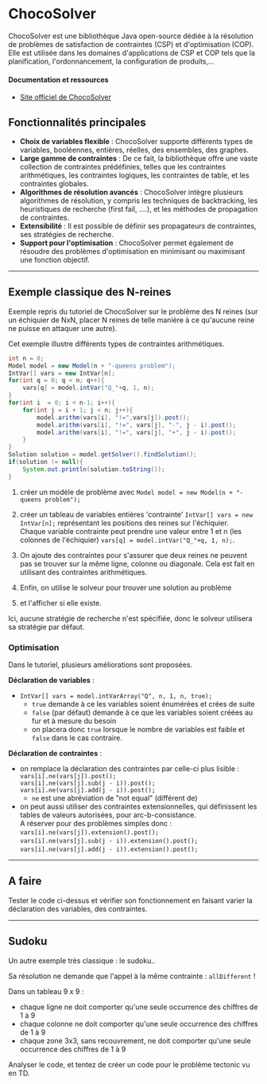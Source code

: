 # ChocoSolver

ChocoSolver est une bibliothèque Java  open-source dédiée à la résolution de problèmes de satisfaction de contraintes (CSP) et d'optimisation (COP).
Elle est utilisée dans les domaines d'applications de CSP et COP tels que la planification, l'ordonnancement, la configuration de produits,... 
#### Documentation et ressources
- [Site officiel de ChocoSolver](https://choco-solver.org/)

## Fonctionnalités principales
- **Choix de variables flexible** : ChocoSolver supporte différents types de variables, booléennes, entières, réelles, des ensembles, des graphes.
- **Large gamme de contraintes** : De ce fait, la bibliothèque offre une vaste collection de contraintes prédéfinies, telles que les contraintes arithmétiques, les contraintes logiques, les contraintes de table, et les contraintes globales.
- **Algorithmes de résolution avancés** : ChocoSolver intègre plusieurs algorithmes de résolution, y compris les techniques de backtracking, les heuristiques de recherche (first fail, ....), et les méthodes de propagation de contraintes.
- **Extensibilité** : Il est possible de définir ses propagateurs de contraintes, ses stratégies de recherche.
- **Support pour l'optimisation** : ChocoSolver permet également de résoudre des problèmes d'optimisation en minimisant ou maximisant une fonction objectif.

-----
## Exemple classique des N-reines

Exemple repris du tutoriel de ChocoSolver sur le problème des N reines (sur un échiquier de NxN, placer N reines de telle manière à ce qu'aucune reine ne puisse en attaquer une autre).

Cet exemple illustre différents types de contraintes arithmétiques.


```Java
int n = 8;
Model model = new Model(n + "-queens problem");
IntVar[] vars = new IntVar[n];
for(int q = 0; q < n; q++){
    vars[q] = model.intVar("Q_"+q, 1, n);
}
for(int i  = 0; i < n-1; i++){
    for(int j = i + 1; j < n; j++){
        model.arithm(vars[i], "!=",vars[j]).post();
        model.arithm(vars[i], "!=", vars[j], "-", j - i).post();
        model.arithm(vars[i], "!=", vars[j], "+", j - i).post();
    }
}
Solution solution = model.getSolver().findSolution();
if(solution != null){
    System.out.println(solution.toString());
}
```
1. créer un modèle de problème avec `Model model = new Model(n + "-queens problem");`

2. créer un tableau de variables entières 'contrainte' `IntVar[] vars = new IntVar[n];` représentant les positions des reines sur l'échiquier. <br>
Chaque variable contrainte peut prendre une valeur entre 1 et n (les colonnes de l'échiquier) `vars[q] = model.intVar("Q_"+q, 1, n);`.
3. On ajoute des contraintes pour s'assurer que deux reines ne peuvent pas se trouver sur la même ligne, colonne ou diagonale. Cela est fait en utilisant des contraintes arithmétiques.
4. Enfin, on utilise le solveur pour trouver une solution au problème 
5. et l'afficher si elle existe.

Ici, aucune stratégie de recherche n'est spécifiée, donc le solveur utilisera sa stratégie par défaut.

### Optimisation
Dans le tutoriel, plusieurs améliorations sont proposées.

**Déclaration de variables** : 
- ```IntVar[] vars = model.intVarArray("Q", n, 1, n, true);```
  - `true` demande à ce les variables soient énumérées et crées de suite
  - `false` (par défaut) demande à ce que les variables soient créées au fur et à mesure du besoin
  - on placera donc `true` lorsque le nombre de variables est faible et `false` dans le cas contraire.

**Déclaration de contraintes** :
- on remplace la déclaration des contraintes par celle-ci plus lisible :
`vars[i].ne(vars[j]).post();`<br>
`vars[i].ne(vars[j].sub(j - i)).post();`<br>
`vars[i].ne(vars[j].add(j - i)).post();`
  - `ne` est une abréviation de "not equal" (différent de)
- on peut aussi utiliser des contraintes extensionnelles, qui définissent les tables de valeurs autorisées, pour arc-b-consistance. <br>
A réserver pour des problèmes simples donc :<br>
  `vars[i].ne(vars[j]).extension().post();`<br>
  `vars[i].ne(vars[j].sub(j - i)).extension().post();`<br>
  `vars[i].ne(vars[j].add(j - i)).extension().post();`


---
## A faire

Tester le code ci-dessus et vérifier son fonctionnement en faisant varier la déclaration des variables, des contraintes.

---
## Sudoku
Un autre exemple très classique : le sudoku..

Sa résolution ne demande que l'appel à la même contrainte : `allDifferent` !

Dans un tableau 9 x 9 : 
- chaque ligne ne doit comporter qu'une seule occurrence des chiffres de 1 à 9
- chaque colonne ne doit comporter qu'une seule occurrence des chiffres de 1 à 9
- chaque zone 3x3, sans recouvrement, ne doit comporter qu'une seule occurrence des chiffres de 1 à 9

Analyser le code, et tentez de créer un code pour le problème tectonic vu en TD.
